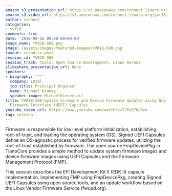 ```yaml
---
amazon_s3_presentation_url: https://s3.amazonaws.com/connect.linaro.org/yvr18/presentations/yvr18-508.pdf
amazon_s3_video_url: https://s3.amazonaws.com/connect.linaro.org/yvr18/videos/yvr18-508.mp4
author: connect
categories:
- yvr18
comments: true
date: '2018-09-16 09:00:00+00:00'
image_name: YVR18-508.png
image: /assets/images/featured-images/YVR18-508.png
layout: resource-post
session_id: YVR18-508
session_track: Tools, Open Source Development, Linux Kernel
slideshare_presentation_url: None
speakers:
- biography: '""'
  company: Intel
  job-title: Principal Engineer
  name: Michael Kinney
  speaker-image: MichaelKinney.gif
title: YVR18-508:System Firmware and Device Firmware Updates using Unified Extensible
  Firmware Interface (UEFI) Capsules
youtube_video_url: https://www.youtube.com/watch?v=TJPoE7Uo0zo
tag: session
---
```


Firmware is responsible for low-level platform initialization, establishing root-of-trust, and loading the operating system (OS). Signed UEFI Capsules define an OS-agnostic process for verified firmware updates, utilizing the root-of-trust established by firmware. The open source FmpDevicePkg in TianoCore provides a simple method to update system firmware images and device firmware images using UEFI Capsules and the Firmware Management Protocol (FMP).

This session describes the EFI Development Kit II (EDK II) capsule implementation, implementing FMP using FmpDevicePkg, creating Signed UEFI Capsules using open source tools, and an update workflow based on the Linux Vendor Firmware Service (fwupd.org).
